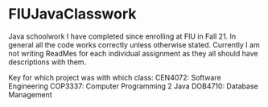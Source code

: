 # FIUJavaClasswork
Java schoolwork I have completed since enrolling at FIU in Fall 21. In general all the code works correctly unless otherwise stated. Currently I am not writing ReadMes 
for each individual assignment as they all should have descriptions with them.

Key for which project was with which class:
CEN4072: Software Engineering
COP3337: Computer Programming 2 Java
DOB4710: Database Management


